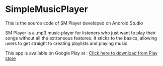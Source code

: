 # SimpleMusicPlayer
This is the source code of SM Player developed on Android Studio

SM Player is a .mp3 music player for listeners who just want to play their songs without all the extraneous features. It sticks to the basics, allowing users to get straight to creating playlists and playing music.


This app is available on Google Play at : 
[Click here to download from Play store](https://play.google.com/store/apps/details?id=project.tnguy190.calpoly.edu.smplayer)
